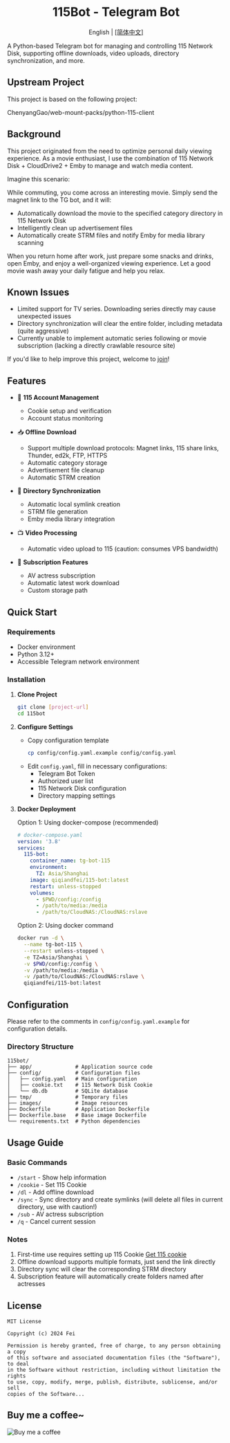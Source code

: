 <div align="center">
    <h1>115Bot - Telegram Bot</h1>
    <p>English | <a href="./README.md">[简体中文]</a></p>
</div>

A Python-based Telegram bot for managing and controlling 115 Network Disk, supporting offline downloads, video uploads, directory synchronization, and more.

## Upstream Project
This project is based on the following project:

ChenyangGao/web-mount-packs/python-115-client

## Background
This project originated from the need to optimize personal daily viewing experience. As a movie enthusiast, I use the combination of 115 Network Disk + CloudDrive2 + Emby to manage and watch media content.

Imagine this scenario:

While commuting, you come across an interesting movie. Simply send the magnet link to the TG bot, and it will:
- Automatically download the movie to the specified category directory in 115 Network Disk
- Intelligently clean up advertisement files
- Automatically create STRM files and notify Emby for media library scanning

When you return home after work, just prepare some snacks and drinks, open Emby, and enjoy a well-organized viewing experience. Let a good movie wash away your daily fatigue and help you relax.

## Known Issues
- Limited support for TV series. Downloading series directly may cause unexpected issues
- Directory synchronization will clear the entire folder, including metadata (quite aggressive)
- Currently unable to implement automatic series following or movie subscription (lacking a directly crawlable resource site)

If you'd like to help improve this project, welcome to [join](https://t.me/qiqiandfei)!

## Features

- 🔐 **115 Account Management**
  - Cookie setup and verification
  - Account status monitoring

- 📥 **Offline Download**
  - Support multiple download protocols: Magnet links, 115 share links, Thunder, ed2k, FTP, HTTPS
  - Automatic category storage
  - Advertisement file cleanup
  - Automatic STRM creation

- 🔄 **Directory Synchronization**
  - Automatic local symlink creation
  - STRM file generation
  - Emby media library integration

- 📺 **Video Processing**
  - Automatic video upload to 115 (caution: consumes VPS bandwidth)

- 📡 **Subscription Features**
  - AV actress subscription
  - Automatic latest work download
  - Custom storage path

## Quick Start

### Requirements

- Docker environment
- Python 3.12+
- Accessible Telegram network environment

### Installation

1. **Clone Project**
   ```bash
   git clone [project-url]
   cd 115bot
   ```

2. **Configure Settings**
   - Copy configuration template
     ```bash
     cp config/config.yaml.example config/config.yaml
     ```
   - Edit `config.yaml`, fill in necessary configurations:
     - Telegram Bot Token
     - Authorized user list
     - 115 Network Disk configuration
     - Directory mapping settings

3. **Docker Deployment**

   Option 1: Using docker-compose (recommended)
   ```yaml
   # docker-compose.yaml
   version: '3.8'
   services:
     115-bot:
       container_name: tg-bot-115
       environment:
         TZ: Asia/Shanghai
       image: qiqiandfei/115-bot:latest
       restart: unless-stopped
       volumes:
         - $PWD/config:/config
         - /path/to/media:/media
         - /path/to/CloudNAS:/CloudNAS:rslave
   ```

   Option 2: Using docker command
   ```bash
   docker run -d \
     --name tg-bot-115 \
     --restart unless-stopped \
     -e TZ=Asia/Shanghai \
     -v $PWD/config:/config \
     -v /path/to/media:/media \
     -v /path/to/CloudNAS:/CloudNAS:rslave \
     qiqiandfei/115-bot:latest
   ```

## Configuration

Please refer to the comments in `config/config.yaml.example` for configuration details.

### Directory Structure
```
115bot/
├── app/              # Application source code
├── config/           # Configuration files
│   ├── config.yaml   # Main configuration
│   ├── cookie.txt    # 115 Network Disk Cookie
│   └── db.db         # SQLite database
├── tmp/              # Temporary files
├── images/           # Image resources
├── Dockerfile        # Application Dockerfile
├── Dockerfile.base   # Base image Dockerfile
└── requirements.txt  # Python dependencies
```

## Usage Guide

### Basic Commands

- `/start`   - Show help information
- `/cookie`  - Set 115 Cookie
- `/dl`      - Add offline download
- `/sync`    - Sync directory and create symlinks (will delete all files in current directory, use with caution!)
- `/sub`     - AV actress subscription
- `/q`       - Cancel current session

### Notes

1. First-time use requires setting up 115 Cookie [Get 115 cookie](https://greasyfork.org/zh-CN/scripts/474231-115%E4%B8%8D%E5%A4%A7%E5%8A%A9%E6%89%8B-full)
2. Offline download supports multiple formats, just send the link directly
3. Directory sync will clear the corresponding STRM directory
4. Subscription feature will automatically create folders named after actresses

## License
```
MIT License

Copyright (c) 2024 Fei

Permission is hereby granted, free of charge, to any person obtaining a copy
of this software and associated documentation files (the "Software"), to deal
in the Software without restriction, including without limitation the rights
to use, copy, modify, merge, publish, distribute, sublicense, and/or sell
copies of the Software...
```

## Buy me a coffee~
![Buy me a coffee](https://alist.qiqiandfei.fun:8843/d/Syncthing/yufei/%E4%B8%AA%E4%BA%BA/%E5%BE%AE%E4%BF%A1%E6%89%93%E8%B5%8Fqrcode.png)